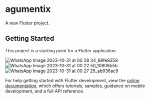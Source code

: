 # agumentix

A new Flutter project.

## Getting Started

This project is a starting point for a Flutter application.

![WhatsApp Image 2023-10-31 at 00 28 34_98fe9358](https://github.com/aryanmaheshwari1420/agumentix/assets/98485902/ba54b9b9-8e9c-4563-b0f3-49b47b832ce1)
![WhatsApp Image 2023-10-31 at 00 22 50_10808b5b](https://github.com/aryanmaheshwari1420/agumentix/assets/98485902/31ca7401-e5cd-423b-9e4d-b19d87475037)
![WhatsApp Image 2023-10-31 at 00 27 25_ab936ac9](https://github.com/aryanmaheshwari1420/agumentix/assets/98485902/308cdfc8-b121-44cc-a926-29553a1a94ee)





For help getting started with Flutter development, view the
[online documentation](https://docs.flutter.dev/), which offers tutorials,
samples, guidance on mobile development, and a full API reference.
